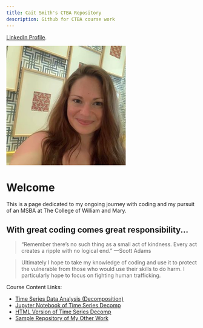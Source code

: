 ```yaml
---
title: Cait Smith's CTBA Repository
description: Github for CTBA course work
---
```



[LinkedIn Profile](https://www.linkedin.com/in/catherine-smith-b093ab3a/).

![Pic](/EscherMuseum.jpg)

# Welcome

This is a page dedicated to my ongoing journey with coding and my pursuit of an MSBA at The College of William and Mary.

## With great coding comes great responsibility...

> “Remember there’s no such thing as a small act of kindness. Every act creates a ripple with no logical end.” —Scott Adams

> Ultimately I hope to take my knowledge of coding and use it to protect the vulnerable from those who would use their skills to do harm. I particularly hope to focus on fighting human trafficking. 


Course Content Links:
  - [Time Series Data Analysis (Decomposition)](/TimeSeriesData/index.md)
  - [Jupyter Notebook of Time Series Decomp](/TimeSeriesData/M3TimeSeries.ipynb)
  - [HTML Version of Time Series Decomp](/TimeSeriesData/M3TimeSeries.html)
  - [Sample Repository of My Other Work](github.com/caitsmith329/sample)
